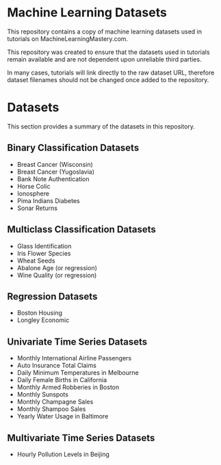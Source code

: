 Machine Learning Datasets
=========================

This repository contains a copy of machine learning datasets used in tutorials on MachineLearningMastery.com.

This repository was created to ensure that the datasets used in tutorials remain available and are not dependent upon unreliable third parties.

In many cases, tutorials will link directly to the raw dataset URL, therefore dataset filenames should not be changed once added to the repository.

Datasets
========

This section provides a summary of the datasets in this repository.

## Binary Classification Datasets

* Breast Cancer (Wisconsin)
* Breast Cancer (Yugoslavia)
* Bank Note Authentication
* Horse Colic
* Ionosphere
* Pima Indians Diabetes
* Sonar Returns

## Multiclass Classification Datasets

* Glass Identification
* Iris Flower Species
* Wheat Seeds
* Abalone Age (or regression)
* Wine Quality (or regression)

## Regression Datasets

* Boston Housing
* Longley Economic

## Univariate Time Series Datasets

* Monthly International Airline Passengers
* Auto Insurance Total Claims
* Daily Minimum Temperatures in Melbourne
* Daily Female Births in California
* Monthly Armed Robberies in Boston
* Monthly Sunspots
* Monthly Champagne Sales
* Monthly Shampoo Sales
* Yearly Water Usage in Baltimore

## Multivariate Time Series Datasets

* Hourly Pollution Levels in Beijing


